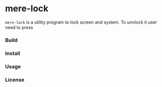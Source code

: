 # mere-lock #
`mere-lock` is a utility program to lock screen and system. To unnlock it user need to press 

### Build

### Install

### Usage

### License
